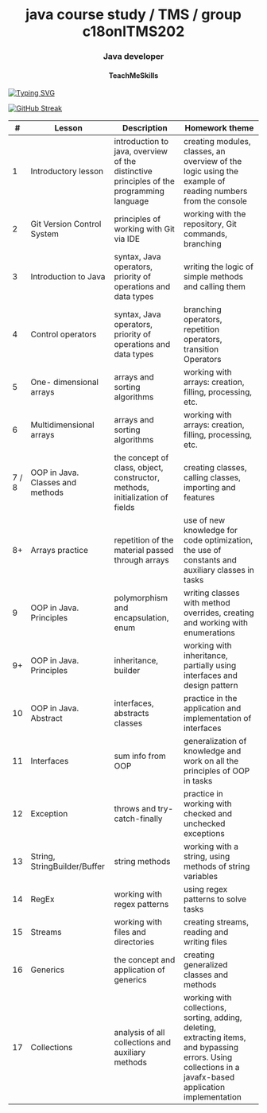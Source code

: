 <h1 align="center">java course study / TMS / group c18onlTMS202</h1>
<h3 align="center">Java developer</h3>
<h4 align="center">TeachMeSkills</h4>

[![Typing SVG](https://readme-typing-svg.herokuapp.com?font=Fira+Code&size=25&color=730EC4&multiline=true&width=435&height=100&lines=oooo+you+Teach+Me+tra-la-la;my+Skills+din-don++++)](https://git.io/typing-svg)

[![GitHub Streak](https://streak-stats.demolab.com/?user=DenverCoder1&theme=dark)](https://git.io/streak-stats)

| #     | Lesson                           | Description                                                                            | Homework theme                                                                                            |
|-------|----------------------------------|----------------------------------------------------------------------------------------|-----------------------------------------------------------------------------------------------------------|
| 1     | Introductory lesson              | introduction to java, overview of the distinctive principles of the programming language | creating modules, classes, an overview of the logic using the example of reading numbers from the console |
| 2     | Git Version Control System       | principles of working with Git via IDE                                                 | working with the repository, Git commands, branching                                                      |
| 3     | Introduction to Java             | syntax, Java operators, priority of operations and data types                          | writing the logic of simple methods and calling them                                                      |
| 4     | Control operators                | syntax, Java operators, priority of operations and data types                          | branching operators, repetition operators, transition Operators                                           |
| 5     | One- dimensional arrays          | arrays and sorting algorithms                                                          | working with arrays: creation, filling, processing, etc.                                                  |
| 6     | Multidimensional arrays          | arrays and sorting algorithms                                                          | working with arrays: creation, filling, processing, etc.                                                  |
| 7 / 8 | OOP in Java. Classes and methods | the concept of class, object, constructor, methods, initialization of fields           | creating classes, calling classes, importing and features                                                 |
| 8+    | Arrays practice                  | repetition of the material passed through arrays                                       | use of new knowledge for code optimization, the use of constants and auxiliary classes in tasks           |
| 9     | OOP in Java. Principles          | polymorphism and encapsulation, enum                                                   | writing classes with method overrides, creating and working with enumerations                             |
| 9+    | OOP in Java. Principles          | inheritance, builder                                                                   | working with inheritance, partially using interfaces and design pattern                                   |
| 10    | OOP in Java. Abstract            | interfaces, abstracts classes                                                          | practice in the application and implementation of interfaces                                              |
| 11    | Interfaces                       | sum info from OOP                                                                      | generalization of knowledge and work on all the principles of OOP in tasks                                |
| 12    | Exception                        | throws and try-catch-finally                                                           | practice in working with checked and unchecked exceptions                                                 |
| 13    | String, StringBuilder/Buffer     | string methods                                                                         | working with a string, using methods of string variables                                                  |
| 14    | RegEx                            | working with regex patterns                                                            | using regex patterns to solve tasks                                                                       |
| 15    | Streams                          | working with files and directories                                                     | creating streams, reading and writing files                                                               |
| 16    | Generics                         | the concept and application of generics                                                | creating generalized classes and methods                                                                  |
| 17    | Collections                      | analysis of all collections and auxiliary methods                                      | working with collections, sorting, adding, deleting, extracting items, and bypassing errors. Using collections in a javafx-based application implementation                                                                                                          |